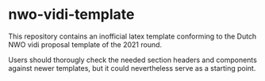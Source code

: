# nwo-vidi-template
This repository contains an inofficial latex template conforming to the Dutch NWO vidi proposal template of the 2021 round.

Users should thorougly check the needed section headers and components against newer templates, but it could nevertheless serve as a starting point.


